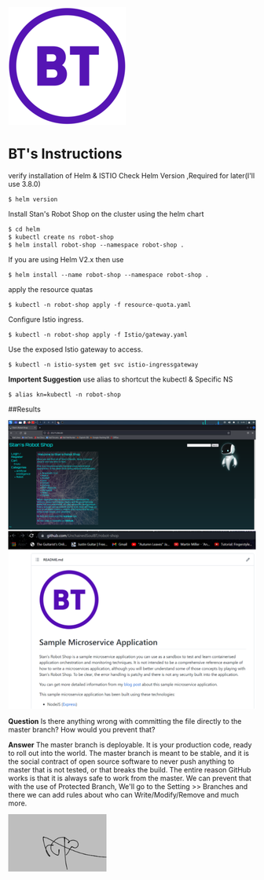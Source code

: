 
![alt text](https://github.com/UnchainedSoulBT/robot-shop/blob/master/BT_Logo.jpeg?raw=true)
# BT's Instructions
verify installation of Helm & ISTIO
Check Helm Version ,Required for later(I'll use 3.8.0)
```shell
$ helm version
```

Install Stan's Robot Shop on the cluster using the helm chart 
```shell
$ cd helm
$ kubectl create ns robot-shop
$ helm install robot-shop --namespace robot-shop .
```
If you are using Helm V2.x then use
```shell
$ helm install --name robot-shop --namespace robot-shop .
```
apply the resource quatas
```shell
$ kubectl -n robot-shop apply -f resource-quota.yaml
```
Configure Istio ingress.
```shell
$ kubectl -n robot-shop apply -f Istio/gateway.yaml
```
Use the exposed Istio gateway to access.

```shell
$ kubectl -n istio-system get svc istio-ingressgateway
```
**Importent Suggestion**
use alias to shortcut the kubectl & Specific NS
```shell
$ alias kn=kubectl -n robot-shop
```
##Results


<img src="Result.png" alt="drawing" width="800"/>
<img src="Result2.png" alt="drawing" width="800"/>

**Question**
Is there anything wrong with committing the file directly to the master
branch? How would you prevent that?

**Answer**
The master branch is deployable. It is your production code, ready to roll out into the world.
The master branch is meant to be stable, and it is the social contract of open source software to never push anything to master that is not tested, or that breaks the build. 
The entire reason GitHub works is that it is always safe to work from the master.
We can prevent that with the use of Protected Branch, We'll go to the Setting >> Branches and there we can add rules about who can Write/Modify/Remove and much more.

<img src="BT_Sign.jpeg" alt="drawing" width="200"/>
